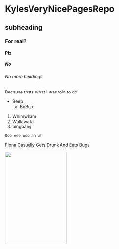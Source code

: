 # KylesVeryNicePagesRepo
## subheading
### For real?
#### Plz
##### No
###### No more headings
Because thats what I was told to do! 

* Beep
  * BoBop

1. Whimwham
2. Wallawalla
3. bingbang

`Ooo eee ooo ah ah`

[Fiona Casually Gets Drunk And Eats Bugs](https://en.wikipedia.org/wiki/Circle_of_fifths)

<img src="https://api.time.com/wp-content/uploads/2015/04/robert-zdar.jpg" width="200" height="300">
